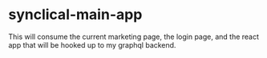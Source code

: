 # synclical-main-app
This will consume the current marketing page, the login page, and the react app that will be hooked up to my graphql backend.
